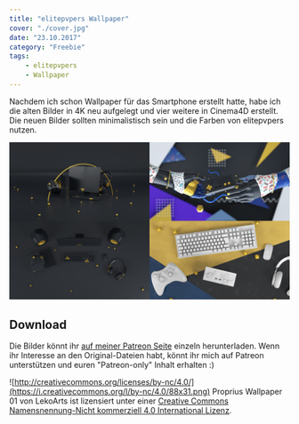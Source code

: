 ```yaml
---
title: "elitepvpers Wallpaper"
cover: "./cover.jpg"
date: "23.10.2017"
category: "Freebie"
tags:
    - elitepvpers
    - Wallpaper
---
```


Nachdem ich schon Wallpaper für das Smartphone erstellt hatte, habe ich die alten Bilder in 4K neu aufgelegt und vier weitere in Cinema4D erstellt. Die neuen Bilder sollten minimalistisch sein und die Farben von elitepvpers nutzen.

![](cover.jpg)

## Download

Die Bilder könnt ihr [auf meiner Patreon Seite](https://www.patreon.com/posts/elitepvpers-14997520) einzeln herunterladen. Wenn ihr Interesse an den Original-Dateien habt, könnt ihr mich auf Patreon unterstützen und euren "Patreon-only" Inhalt erhalten :)

![http://creativecommons.org/licenses/by-nc/4.0/](https://i.creativecommons.org/l/by-nc/4.0/88x31.png)
Proprius Wallpaper 01 von LekoArts ist lizensiert unter einer [Creative Commons Namensnennung-Nicht kommerziell 4.0 International Lizenz](http://creativecommons.org/licenses/by-nc/4.0/).